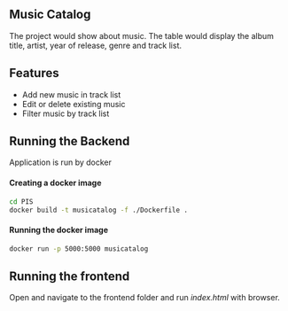 ## Music Catalog
The project would show about music.
The table would display the album title, artist, year of release, genre and track list.


## Features
- Add new music in track list
- Edit or delete existing music
- Filter music by track list

## Running the Backend
Application is run by docker

#### Creating a docker image
```sh
cd PIS
docker build -t musicatalog -f ./Dockerfile .
```

#### Running the docker image
```sh
docker run -p 5000:5000 musicatalog
```

## Running the frontend
Open and navigate to the frontend folder and run *index.html* with browser.
